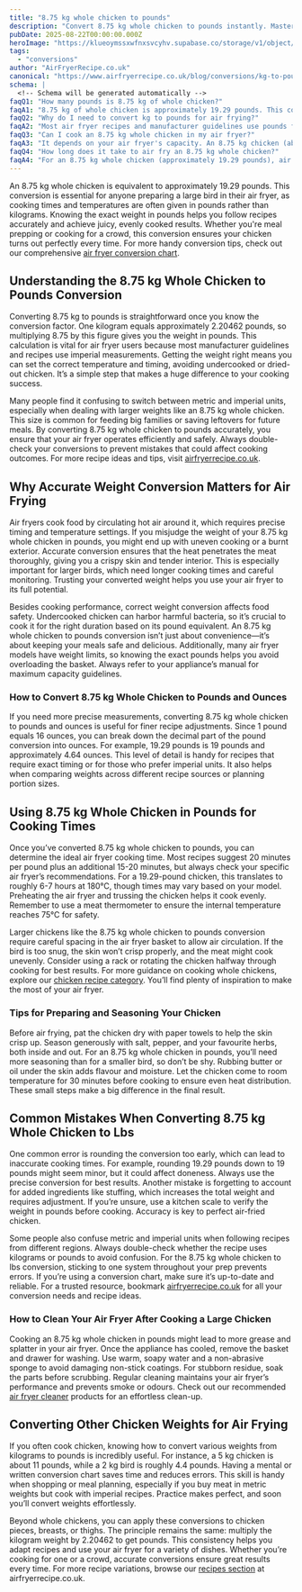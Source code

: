 ```yaml
---
title: "8.75 kg whole chicken to pounds"
description: "Convert 8.75 kg whole chicken to pounds instantly. Master air fryer cooking times with our simple guide and get perfect results every time."
pubDate: 2025-08-22T00:00:00.000Z
heroImage: "https://klueoymssxwfnxsvcyhv.supabase.co/storage/v1/object/public/Shmucket/8-75-kg-whole-chicken-to-pounds.webp"
tags:
  - "conversions"
author: "AirFryerRecipe.co.uk"
canonical: "https://www.airfryerrecipe.co.uk/blog/conversions/kg-to-pounds/8-75-kg-whole-chicken-to-pounds"
schema: |
  <!-- Schema will be generated automatically -->
faqQ1: "How many pounds is 8.75 kg of whole chicken?"
faqA1: "8.75 kg of whole chicken is approximately 19.29 pounds. This conversion uses the standard factor where 1 kilogram equals about 2.20462 pounds. Knowing this exact weight helps you set the correct air fryer time and temperature for perfectly cooked chicken."
faqQ2: "Why do I need to convert kg to pounds for air frying?"
faqA2: "Most air fryer recipes and manufacturer guidelines use pounds for weight measurements, so converting ensures you follow instructions accurately. This prevents under or overcooking, which is crucial for food safety and achieving the best texture and flavour. It also helps you avoid overloading your air fryer basket, which can affect cooking performance."
faqQ3: "Can I cook an 8.75 kg whole chicken in my air fryer?"
faqA3: "It depends on your air fryer's capacity. An 8.75 kg chicken (about 19.29 pounds) is quite large, so check your model's maximum weight limit first. If it fits, you may need to adjust cooking times and rotate the bird for even results. Always use a meat thermometer to ensure it reaches a safe internal temperature of 75°C."
faqQ4: "How long does it take to air fry an 8.75 kg whole chicken?"
faqA4: "For an 8.75 kg whole chicken (approximately 19.29 pounds), air frying can take around 6-7 hours at 180°C, but times vary by appliance. Always calculate based on pounds—typically 20 minutes per pound plus extra time. Use a thermometer to check for doneness, as air fryer models differ in heating efficiency."
---
```

<p>An 8.75 kg whole chicken is equivalent to approximately 19.29 pounds. This conversion is essential for anyone preparing a large bird in their air fryer, as cooking times and temperatures are often given in pounds rather than kilograms. Knowing the exact weight in pounds helps you follow recipes accurately and achieve juicy, evenly cooked results. Whether you're meal prepping or cooking for a crowd, this conversion ensures your chicken turns out perfectly every time. For more handy conversion tips, check out our comprehensive <a href="https://www.airfryerrecipe.co.uk/air-fryer-conversion-chart">air fryer conversion chart</a>.</p>

<h2>Understanding the 8.75 kg Whole Chicken to Pounds Conversion</h2>
<p>Converting 8.75 kg to pounds is straightforward once you know the conversion factor. One kilogram equals approximately 2.20462 pounds, so multiplying 8.75 by this figure gives you the weight in pounds. This calculation is vital for air fryer users because most manufacturer guidelines and recipes use imperial measurements. Getting the weight right means you can set the correct temperature and timing, avoiding undercooked or dried-out chicken. It’s a simple step that makes a huge difference to your cooking success.</p>
<p>Many people find it confusing to switch between metric and imperial units, especially when dealing with larger weights like an 8.75 kg whole chicken. This size is common for feeding big families or saving leftovers for future meals. By converting 8.75 kg whole chicken to pounds accurately, you ensure that your air fryer operates efficiently and safely. Always double-check your conversions to prevent mistakes that could affect cooking outcomes. For more recipe ideas and tips, visit <a href="https://www.airfryerrecipe.co.uk/">airfryerrecipe.co.uk</a>.</p>

<h2>Why Accurate Weight Conversion Matters for Air Frying</h2>
<p>Air fryers cook food by circulating hot air around it, which requires precise timing and temperature settings. If you misjudge the weight of your 8.75 kg whole chicken in pounds, you might end up with uneven cooking or a burnt exterior. Accurate conversion ensures that the heat penetrates the meat thoroughly, giving you a crispy skin and tender interior. This is especially important for larger birds, which need longer cooking times and careful monitoring. Trusting your converted weight helps you use your air fryer to its full potential.</p>
<p>Besides cooking performance, correct weight conversion affects food safety. Undercooked chicken can harbor harmful bacteria, so it’s crucial to cook it for the right duration based on its pound equivalent. An 8.75 kg whole chicken to pounds conversion isn’t just about convenience—it’s about keeping your meals safe and delicious. Additionally, many air fryer models have weight limits, so knowing the exact pounds helps you avoid overloading the basket. Always refer to your appliance’s manual for maximum capacity guidelines.</p>

<h3>How to Convert 8.75 kg Whole Chicken to Pounds and Ounces</h3>
<p>If you need more precise measurements, converting 8.75 kg whole chicken to pounds and ounces is useful for finer recipe adjustments. Since 1 pound equals 16 ounces, you can break down the decimal part of the pound conversion into ounces. For example, 19.29 pounds is 19 pounds and approximately 4.64 ounces. This level of detail is handy for recipes that require exact timing or for those who prefer imperial units. It also helps when comparing weights across different recipe sources or planning portion sizes.</p>

<h2>Using 8.75 kg Whole Chicken in Pounds for Cooking Times</h2>
<p>Once you’ve converted 8.75 kg whole chicken to pounds, you can determine the ideal air fryer cooking time. Most recipes suggest 20 minutes per pound plus an additional 15-20 minutes, but always check your specific air fryer’s recommendations. For a 19.29-pound chicken, this translates to roughly 6-7 hours at 180°C, though times may vary based on your model. Preheating the air fryer and trussing the chicken helps it cook evenly. Remember to use a meat thermometer to ensure the internal temperature reaches 75°C for safety.</p>
<p>Larger chickens like the 8.75 kg whole chicken to pounds conversion require careful spacing in the air fryer basket to allow air circulation. If the bird is too snug, the skin won’t crisp properly, and the meat might cook unevenly. Consider using a rack or rotating the chicken halfway through cooking for best results. For more guidance on cooking whole chickens, explore our <a href="https://www.airfryerrecipe.co.uk/recipe-category/chicken">chicken recipe category</a>. You’ll find plenty of inspiration to make the most of your air fryer.</p>

<h3>Tips for Preparing and Seasoning Your Chicken</h3>
<p>Before air frying, pat the chicken dry with paper towels to help the skin crisp up. Season generously with salt, pepper, and your favourite herbs, both inside and out. For an 8.75 kg whole chicken in pounds, you’ll need more seasoning than for a smaller bird, so don’t be shy. Rubbing butter or oil under the skin adds flavour and moisture. Let the chicken come to room temperature for 30 minutes before cooking to ensure even heat distribution. These small steps make a big difference in the final result.</p>

<h2>Common Mistakes When Converting 8.75 kg Whole Chicken to Lbs</h2>
<p>One common error is rounding the conversion too early, which can lead to inaccurate cooking times. For example, rounding 19.29 pounds down to 19 pounds might seem minor, but it could affect doneness. Always use the precise conversion for best results. Another mistake is forgetting to account for added ingredients like stuffing, which increases the total weight and requires adjustment. If you’re unsure, use a kitchen scale to verify the weight in pounds before cooking. Accuracy is key to perfect air-fried chicken.</p>
<p>Some people also confuse metric and imperial units when following recipes from different regions. Always double-check whether the recipe uses kilograms or pounds to avoid confusion. For the 8.75 kg whole chicken to lbs conversion, sticking to one system throughout your prep prevents errors. If you’re using a conversion chart, make sure it’s up-to-date and reliable. For a trusted resource, bookmark <a href="https://www.airfryerrecipe.co.uk/">airfryerrecipe.co.uk</a> for all your conversion needs and recipe ideas.</p>

<h3>How to Clean Your Air Fryer After Cooking a Large Chicken</h3>
<p>Cooking an 8.75 kg whole chicken in pounds might lead to more grease and splatter in your air fryer. Once the appliance has cooled, remove the basket and drawer for washing. Use warm, soapy water and a non-abrasive sponge to avoid damaging non-stick coatings. For stubborn residue, soak the parts before scrubbing. Regular cleaning maintains your air fryer’s performance and prevents smoke or odours. Check out our recommended <a href="https://www.airfryerrecipe.co.uk/air-fryer-cleaner">air fryer cleaner</a> products for an effortless clean-up.</p>

<h2>Converting Other Chicken Weights for Air Frying</h2>
<p>If you often cook chicken, knowing how to convert various weights from kilograms to pounds is incredibly useful. For instance, a 5 kg chicken is about 11 pounds, while a 2 kg bird is roughly 4.4 pounds. Having a mental or written conversion chart saves time and reduces errors. This skill is handy when shopping or meal planning, especially if you buy meat in metric weights but cook with imperial recipes. Practice makes perfect, and soon you’ll convert weights effortlessly.</p>
<p>Beyond whole chickens, you can apply these conversions to chicken pieces, breasts, or thighs. The principle remains the same: multiply the kilogram weight by 2.20462 to get pounds. This consistency helps you adapt recipes and use your air fryer for a variety of dishes. Whether you’re cooking for one or a crowd, accurate conversions ensure great results every time. For more recipe variations, browse our <a href="https://www.airfryerrecipe.co.uk/recipes">recipes section</a> at airfryerrecipe.co.uk.</p>
